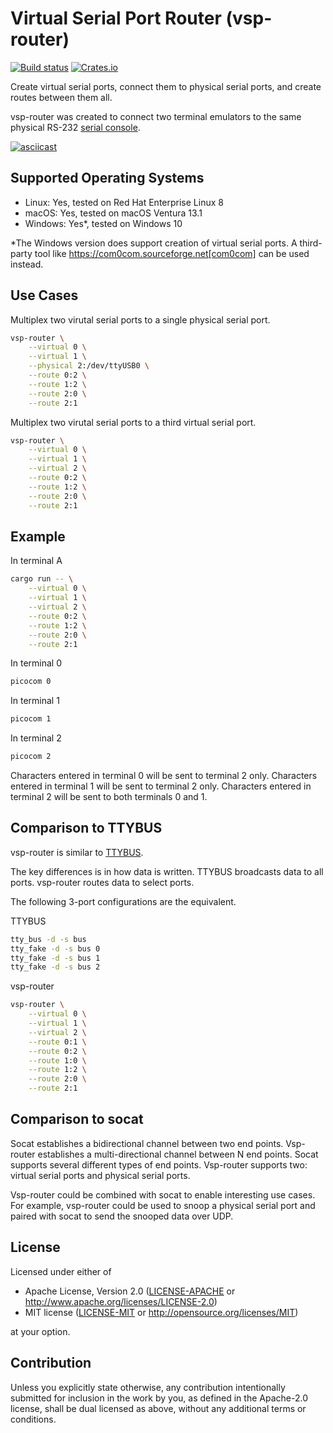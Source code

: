 # Virtual Serial Port Router (vsp-router)

[![Build status](https://github.com/rfdonnelly/vsp-router/workflows/ci/badge.svg)](https://github.com/rfdonnelly/vsp-router/actions)
[![Crates.io](https://img.shields.io/crates/v/vsp-router.svg)](https://crates.io/crates/vsp-router)

Create virtual serial ports, connect them to physical serial ports, and create routes between them all.

vsp-router was created to connect two terminal emulators to the same physical RS-232 [serial console](https://tldp.org/HOWTO/Remote-Serial-Console-HOWTO/intro-why.html).

[![asciicast](https://asciinema.org/a/519137.svg)](https://asciinema.org/a/519137)

## Supported Operating Systems

* Linux: Yes, tested on Red Hat Enterprise Linux 8
* macOS: Yes, tested on macOS Ventura 13.1
* Windows: Yes*, tested on Windows 10

*The Windows version does support creation of virtual serial ports.  A third-party tool like https://com0com.sourceforge.net[com0com] can be used instead.

## Use Cases

Multiplex two virutal serial ports to a single physical serial port.

```sh
vsp-router \
    --virtual 0 \
    --virtual 1 \
    --physical 2:/dev/ttyUSB0 \
    --route 0:2 \
    --route 1:2 \
    --route 2:0 \
    --route 2:1
```

Multiplex two virutal serial ports to a third virtual serial port.

```sh
vsp-router \
    --virtual 0 \
    --virtual 1 \
    --virtual 2 \
    --route 0:2 \
    --route 1:2 \
    --route 2:0 \
    --route 2:1
```

## Example

In terminal A

```sh
cargo run -- \
    --virtual 0 \
    --virtual 1 \
    --virtual 2 \
    --route 0:2 \
    --route 1:2 \
    --route 2:0 \
    --route 2:1
```

In terminal 0

```sh
picocom 0
```

In terminal 1

```sh
picocom 1
```

In terminal 2

```sh
picocom 2
```

Characters entered in terminal 0 will be sent to terminal 2 only.
Characters entered in terminal 1 will be sent to terminal 2 only.
Characters entered in terminal 2 will be sent to both terminals 0 and 1.

## Comparison to TTYBUS

vsp-router is similar to [TTYBUS](https://github.com/danielinux/ttybus).

The key differences is in how data is written.
TTYBUS broadcasts data to all ports.
vsp-router routes data to select ports.

The following 3-port configurations are the equivalent.

TTYBUS

```sh
tty_bus -d -s bus
tty_fake -d -s bus 0
tty_fake -d -s bus 1
tty_fake -d -s bus 2
```

vsp-router

```sh
vsp-router \
    --virtual 0 \
    --virtual 1 \
    --virtual 2 \
    --route 0:1 \
    --route 0:2 \
    --route 1:0 \
    --route 1:2 \
    --route 2:0 \
    --route 2:1
```

## Comparison to socat

Socat establishes a bidirectional channel between two end points.
Vsp-router establishes a multi-directional channel between N end points.
Socat supports several different types of end points.
Vsp-router supports two: virtual serial ports and physical serial ports.

Vsp-router could be combined with socat to enable interesting use cases.
For example, vsp-router could be used to snoop a physical serial port and paired with socat to send the snooped data over UDP.

## License

Licensed under either of

 * Apache License, Version 2.0
   ([LICENSE-APACHE](LICENSE-APACHE) or http://www.apache.org/licenses/LICENSE-2.0)
 * MIT license
   ([LICENSE-MIT](LICENSE-MIT) or http://opensource.org/licenses/MIT)

at your option.

## Contribution

Unless you explicitly state otherwise, any contribution intentionally submitted for inclusion in the work by you, as defined in the Apache-2.0 license, shall be dual licensed as above, without any additional terms or conditions.
